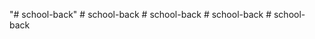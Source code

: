 "# school-back" 
#   s c h o o l - b a c k  
 #   s c h o o l - b a c k  
 #   s c h o o l - b a c k  
 #   s c h o o l - b a c k  
 